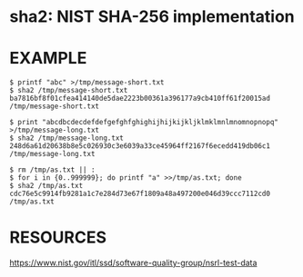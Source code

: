 # sha2: NIST SHA-256 implementation

# EXAMPLE

```console
$ printf "abc" >/tmp/message-short.txt
$ sha2 /tmp/message-short.txt
ba7816bf8f01cfea414140de5dae2223b00361a396177a9cb410ff61f20015ad  /tmp/message-short.txt

$ print "abcdbcdecdefdefgefghfghighijhijkijkljklmklmnlmnomnopnopq" >/tmp/message-long.txt
$ sha2 /tmp/message-long.txt
248d6a61d20638b8e5c026930c3e6039a33ce45964ff2167f6ecedd419db06c1  /tmp/message-long.txt

$ rm /tmp/as.txt || :
$ for i in {0..999999}; do printf "a" >>/tmp/as.txt; done
$ sha2 /tmp/as.txt
cdc76e5c9914fb9281a1c7e284d73e67f1809a48a497200e046d39ccc7112cd0  /tmp/as.txt
```

# RESOURCES

https://www.nist.gov/itl/ssd/software-quality-group/nsrl-test-data
